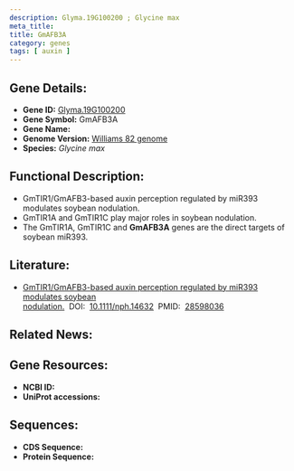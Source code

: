 ```yaml
---
description: Glyma.19G100200 ; Glycine max
meta_title:
title: GmAFB3A
category: genes
tags: [ auxin ]
---
```


## Gene Details:
- **Gene ID:**	[Glyma.19G100200](https://www.maizegdb.org/gene_center/gene/Glyma.19G100200)
- **Gene Symbol:** GmAFB3A
- **Gene Name:** 
- **Genome Version:** [Williams 82 genome]()
- **Species:** *Glycine max*

## Functional Description:
   - GmTIR1/GmAFB3-based auxin perception regulated by miR393 modulates soybean nodulation.
   - GmTIR1A and GmTIR1C play major roles in soybean nodulation.
   - The GmTIR1A, GmTIR1C and **GmAFB3A** genes are the direct targets of soybean miR393.

## Literature:
   - [GmTIR1/GmAFB3-based auxin perception regulated by miR393 modulates soybean nodulation.]( https://nph.onlinelibrary.wiley.com/doi/10.1111/nph.14632)&nbsp;&nbsp;DOI:&nbsp;&nbsp;[10.1111/nph.14632](https://nph.onlinelibrary.wiley.com/doi/10.1111/nph.14632)&nbsp;&nbsp;PMID:&nbsp;&nbsp;[28598036](https://pubmed.ncbi.nlm.nih.gov/28598036/)

## Related News:

## Gene Resources:
- **NCBI ID:** [](https://www.ncbi.nlm.nih.gov/gene/?term=)
- **UniProt accessions:** [](https://www.uniprot.org/uniprotkb//entry)

## Sequences:
- **CDS Sequence:**
- **Protein Sequence:**
